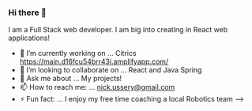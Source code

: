### Hi there 👋

I am a Full Stack web developer. I am big into creating in React web applications!


- 🔭 I’m currently working on ... Citrics https://main.d16fcu54brr43i.amplifyapp.com/
- 👯 I’m looking to collaborate on ... React and Java Spring
- 💬 Ask me about ... My projects!
- 📫 How to reach me: ... nick.ussery@gmail.com
- ⚡ Fun fact: ... I enjoy my free time coaching a local Robotics team
-->
